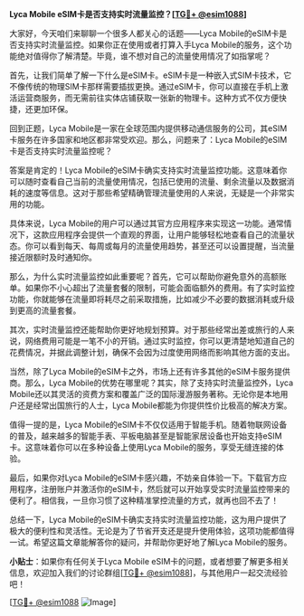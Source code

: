 **Lyca Mobile eSIM卡是否支持实时流量监控？[[TG💪+ @esim1088](https://t.me/s/esim1088)]**

大家好，今天咱们来聊聊一个很多人都关心的话题——Lyca Mobile的eSIM卡是否支持实时流量监控。如果你正在使用或者打算入手Lyca Mobile的服务，这个功能绝对值得你了解清楚。毕竟，谁不想对自己的流量使用情况了如指掌呢？

首先，让我们简单了解一下什么是eSIM卡。eSIM卡是一种嵌入式SIM卡技术，它不像传统的物理SIM卡那样需要插拔更换。通过eSIM卡，你可以直接在手机上激活运营商服务，而无需前往实体店铺获取一张新的物理卡。这种方式不仅方便快捷，还更加环保。

回到正题，Lyca Mobile是一家在全球范围内提供移动通信服务的公司，其eSIM卡服务在许多国家和地区都非常受欢迎。那么，问题来了：Lyca Mobile的eSIM卡是否支持实时流量监控呢？

答案是肯定的！Lyca Mobile的eSIM卡确实支持实时流量监控功能。这意味着你可以随时查看自己当前的流量使用情况，包括已使用的流量、剩余流量以及数据消耗的速度等信息。这对于那些希望精确管理流量使用的人来说，无疑是一个非常实用的功能。

具体来说，Lyca Mobile的用户可以通过其官方应用程序来实现这一功能。通常情况下，这款应用程序会提供一个直观的界面，让用户能够轻松地查看自己的流量状态。你可以看到每天、每周或每月的流量使用趋势，甚至还可以设置提醒，当流量接近限额时及时通知你。

那么，为什么实时流量监控如此重要呢？首先，它可以帮助你避免意外的高额账单。如果你不小心超出了流量套餐的限制，可能会面临额外的费用。有了实时监控功能，你就能够在流量即将耗尽之前采取措施，比如减少不必要的数据消耗或升级到更高的流量套餐。

其次，实时流量监控还能帮助你更好地规划预算。对于那些经常出差或旅行的人来说，网络费用可能是一笔不小的开销。通过实时监控，你可以更清楚地知道自己的花费情况，并据此调整计划，确保不会因为过度使用网络而影响其他方面的支出。

当然，除了Lyca Mobile的eSIM卡之外，市场上还有许多其他的eSIM卡服务提供商。那么，Lyca Mobile的优势在哪里呢？其实，除了支持实时流量监控外，Lyca Mobile还以其灵活的资费方案和覆盖广泛的国际漫游服务著称。无论你是本地用户还是经常出国旅行的人士，Lyca Mobile都能为你提供性价比极高的解决方案。

值得一提的是，Lyca Mobile的eSIM卡不仅仅适用于智能手机。随着物联网设备的普及，越来越多的智能手表、平板电脑甚至是智能家居设备也开始支持eSIM卡。这意味着你可以在多种设备上使用Lyca Mobile的服务，享受无缝连接的体验。

最后，如果你对Lyca Mobile的eSIM卡感兴趣，不妨亲自体验一下。下载官方应用程序，注册账户并激活你的eSIM卡，然后就可以开始享受实时流量监控带来的便利了。相信我，一旦你习惯了这种精准掌控流量的方式，就再也回不去了！

总结一下，Lyca Mobile的eSIM卡确实支持实时流量监控功能，这为用户提供了极大的便利性和灵活性。无论是为了节省开支还是提升使用体验，这项功能都值得一试。希望这篇文章能解答你的疑问，并帮助你更好地了解Lyca Mobile的服务。

**小贴士**：如果你有任何关于Lyca Mobile eSIM卡的问题，或者想要了解更多相关信息，欢迎加入我们的讨论群组[[TG💪+ @esim1088](https://t.me/s/esim1088)]，与其他用户一起交流经验吧！

[[TG💪+ @esim1088](https://t.me/s/esim1088) ![Image](https://i.postimg.cc/4NQfJmqS/Snipaste-2025-05-13-00-14-12.png)]